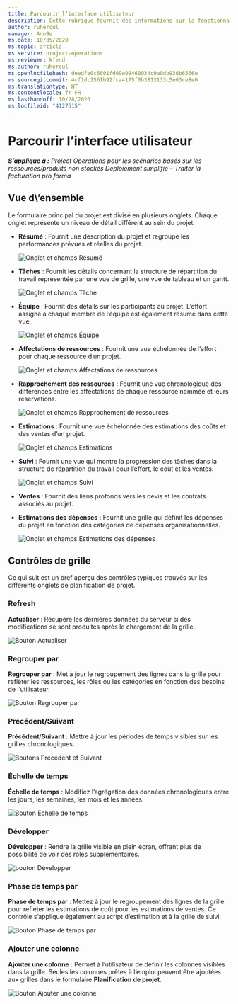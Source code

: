 ```yaml
---
title: Parcourir l’interface utilisateur
description: Cette rubrique fournit des informations sur la fonctionnalité Gestion de projets dans Dynamics 365 Project Operations.
author: ruhercul
manager: AnnBe
ms.date: 10/05/2020
ms.topic: article
ms.service: project-operations
ms.reviewer: kfend
ms.author: ruhercul
ms.openlocfilehash: deedfe0c6601fd09e09460034c9a0db936b6566e
ms.sourcegitcommit: 4cf1dc1561b92fca4175f0b3813133c5e63ce8e6
ms.translationtype: HT
ms.contentlocale: fr-FR
ms.lasthandoff: 10/28/2020
ms.locfileid: "4127515"
---
```

# <a name="navigating-the-user-interface"></a>Parcourir l’interface utilisateur

_**S’applique à :** Project Operations pour les scénarios basés sur les ressources/produits non stockés Déploiement simplifié – Traiter la facturation pro forma_

## <a name="overview"></a>Vue d\’ensemble

Le formulaire principal du projet est divisé en plusieurs onglets. Chaque onglet représente un niveau de détail différent au sein du projet.

- **Résumé** : Fournit une description du projet et regroupe les performances prévues et réelles du projet.

    ![Onglet et champs Résumé](media/navigation7.png)

- **Tâches** : Fournit les détails concernant la structure de répartition du travail représentée par une vue de grille, une vue de tableau et un gantt.

    ![Onglet et champs Tâche](media/navigation8.png)

- **Équipe** : Fournit des détails sur les participants au projet. L’effort assigné à chaque membre de l’équipe est également résumé dans cette vue.

    ![Onglet et champs Équipe](media/navigation9.png)

- **Affectations de ressources** : Fournit une vue échelonnée de l’effort pour chaque ressource d’un projet.

    ![Onglet et champs Affectations de ressources](media/navigation10.png)

- **Rapprochement des ressources** : Fournit une vue chronologique des différences entre les affectations de chaque ressource nommée et leurs réservations.

    ![Onglet et champs Rapprochement de ressources](media/navigation11.png)

- **Estimations** : Fournit une vue échelonnée des estimations des coûts et des ventes d’un projet.

    ![Onglet et champs Estimations](media/navigation12.png)

- **Suivi** : Fournit une vue qui montre la progression des tâches dans la structure de répartition du travail pour l’effort, le coût et les ventes.

    ![Onglet et champs Suivi](media/navigation13.png)

- **Ventes** : Fournit des liens profonds vers les devis et les contrats associés au projet.

- **Estimations des dépenses** : Fournit une grille qui définit les dépenses du projet en fonction des catégories de dépenses organisationnelles.

    ![Onglet et champs Estimations des dépenses](media/navigation14.png)

## <a name="grid-controls"></a>Contrôles de grille

Ce qui suit est un bref aperçu des contrôles typiques trouvés sur les différents onglets de planification de projet.

### <a name="refresh"></a>Refresh

**Actualiser** : Récupère les dernières données du serveur si des modifications se sont produites après le chargement de la grille.

![Bouton Actualiser](media/navigation7.png)

### <a name="group-by"></a>Regrouper par

**Regrouper par** : Met à jour le regroupement des lignes dans la grille pour refléter les ressources, les rôles ou les catégories en fonction des besoins de l’utilisateur.

![Bouton Regrouper par](media/navigation6.png)

### <a name="previousnext"></a>Précédent/Suivant

**Précédent**/**Suivant** : Mettre à jour les périodes de temps visibles sur les grilles chronologiques.

![Boutons Précédent et Suivant](media/navigation2.png)

### <a name="timescale"></a>Échelle de temps

**Échelle de temps** : Modifiez l’agrégation des données chronologiques entre les jours, les semaines, les mois et les années.

![Bouton Échelle de temps](media/navigation3.png)

### <a name="expand"></a>Développer

**Développer** : Rendre la grille visible en plein écran, offrant plus de possibilité de voir des rôles supplémentaires.

![bouton Développer](media/navigation4.png)

### <a name="time-phase-by"></a>Phase de temps par

**Phase de temps par** : Mettez à jour le regroupement des lignes de la grille pour refléter les estimations de coût pour les estimations de ventes. Ce contrôle s’applique également au script d’estimation et à la grille de suivi.

![Bouton Phase de temps par](media/navigation0.png)

### <a name="add-column"></a>Ajouter une colonne

**Ajouter une colonne** : Permet à l’utilisateur de définir les colonnes visibles dans la grille. Seules les colonnes prêtes à l’emploi peuvent être ajoutées aux grilles dans le formulaire **Planification de projet**.

![Bouton Ajouter une colonne](media/navigation5.png)
